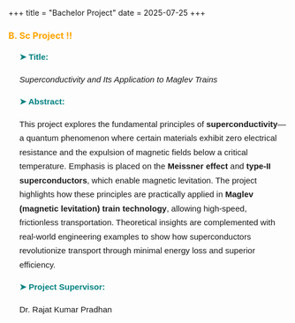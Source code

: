 +++
title = "Bachelor Project"
date = 2025-07-25
+++

<h3 style="color: orange;">B. Sc Project !!</h3>

<div style="margin-left: 20px; font-family: Arial, sans-serif; line-height: 1.7; font-size: 15px;">
  <p style="color: teal; font-weight: bold;">➤ Title:</p>
  <p>
    <em>Superconductivity and Its Application to Maglev Trains</em>
  </p>

  <p style="color: teal; font-weight: bold;">➤ Abstract:</p>
  <p>
    This project explores the fundamental principles of <strong>superconductivity</strong>—a quantum phenomenon where certain materials exhibit zero electrical resistance and the expulsion of magnetic fields below a critical temperature. Emphasis is placed on the <strong>Meissner effect</strong> and <strong>type-II superconductors</strong>, which enable magnetic levitation. The project highlights how these principles are practically applied in <strong>Maglev (magnetic levitation) train technology</strong>, allowing high-speed, frictionless transportation. Theoretical insights are complemented with real-world engineering examples to show how superconductors revolutionize transport through minimal energy loss and superior efficiency.
  </p>

  <p style="color: teal; font-weight: bold;">➤ Project Supervisor:</p>
  <p>
    Dr. Rajat Kumar Pradhan
  </p>
</div>
